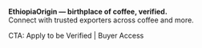 **EthiopiaOrigin — birthplace of coffee, verified.**  
Connect with trusted exporters across coffee and more.  

CTA: Apply to be Verified | Buyer Access
